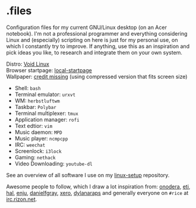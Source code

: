 # .files

Configuration files for my current GNU/Linux desktop (on an Acer notebook). I'm not a professional programmer and everything considering Linux and (especially) scripting on here is just for my personal use, on which I constantly try to improve. If anything, use this as an inspiration and pick ideas you like, to research and integrate them on your own system.

Distro: [Void Linux](https://voidlinux.eu)  
Browser startpage: [local-startpage](https://github.com/jltk/local-startpage)  
Wallpaper: [credit missing](https://u.teknik.io/tMg9x.png) (using compressed version that fits screen size)

- Shell: ``bash``
- Terminal emulator: ``urxvt``
- WM: ``herbstluftwm``
- Taskbar: ``Polybar``
- Terminal multiplexer: ``tmux``
- Application manager: ``rofi``
- Text edtior: ``vim``
- Music daemon: ``MPD``
- Music player: ``ncmpcpp``
- IRC: ``weechat``
- Screenlock: ``i3lock``
- Gaming: ``nethack``
- Video Downloading: ``youtube-dl``

See an overview of all software I use on my [linux-setup](https://github.com/jltk/linux-setup) repository.

Awesome people to follow, which I draw a lot inspiration from: [onodera](https://github.com/onodera-punpun), [eti](https://github.com/eti0), [hal](https://github.com/hal-ullr), [enju](https://github.com/enjuus), [danielfgray](https://github.com/DanielFGray), [xero](https://github.com/xero), [dylanaraps](https://github.com/dylanaraps) and generally everyone on ``#rice`` at [irc.rizon.net](https://rizon.net).
